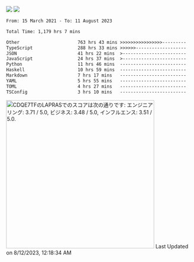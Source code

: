 <div>
  <img src="https://github-readme-stats.vercel.app/api?username=naporin0624&count_private=true&show_icons=true" />
  <img src="https://github-readme-stats.vercel.app/api/top-langs/?username=naporin0624&layout=compact&hide=css" />
  <!--START_SECTION:waka-->

```txt
From: 15 March 2021 - To: 11 August 2023

Total Time: 1,179 hrs 7 mins

Other                      763 hrs 43 mins >>>>>>>>>>>>>>>>---------   64.77 %
TypeScript                 288 hrs 33 mins >>>>>>-------------------   24.47 %
JSON                       41 hrs 22 mins  >------------------------   03.51 %
JavaScript                 24 hrs 37 mins  >------------------------   02.09 %
Python                     11 hrs 46 mins  -------------------------   01.00 %
Haskell                    10 hrs 59 mins  -------------------------   00.93 %
Markdown                   7 hrs 17 mins   -------------------------   00.62 %
YAML                       5 hrs 55 mins   -------------------------   00.50 %
TOML                       4 hrs 27 mins   -------------------------   00.38 %
TSConfig                   3 hrs 10 mins   -------------------------   00.27 %
```

<!--END_SECTION:waka-->
  
  <!--START_SECTION:lapras-card-->
<p ><a href="https://lapras.com/public/CDQE7TF" target="_blank" rel="noopener noreferrer"><img alt="CDQE7TFのLAPRASでのスコアは次の通りです: エンジニアリング: 3.71 / 5.0, ビジネス: 3.48 / 5.0, インフルエンス: 3.51 / 5.0." src="https://lapras-card-generator.vercel.app/api/svg?e=3.71&b=3.48&i=3.51&b1=%23232323&b2=%236d6d6d&i1=%23212121&i2=%23818181&l=ja" width="400" ></a>  
Last Updated on 8/12/2023, 12:18:34 AM</p>
<!--END_SECTION:lapras-card-->
</div>
